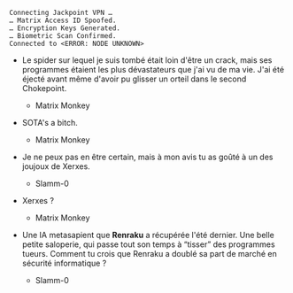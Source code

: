 ﻿    Connecting Jackpoint VPN …
    … Matrix Access ID Spoofed.
    … Encryption Keys Generated.
    … Biometric Scan Confirmed.
    Connected to <ERROR: NODE UNKNOWN>

* Le spider sur lequel je suis tombé était loin d'être un crack, mais ses programmes étaient les plus dévastateurs que j'ai vu de ma vie. J'ai été éjecté avant même d'avoir pu glisser un orteil dans le second Chokepoint.
    * Matrix Monkey

* SOTA's a bitch.
    * Matrix Monkey

* Je ne peux pas en être certain, mais à mon avis tu as goûté à un des joujoux de Xerxes. 
    *  Slamm-0

* Xerxes ?
    * Matrix Monkey

* Une IA metasapient que **Renraku** a récupérée l'été dernier. Une belle petite saloperie, qui passe tout son temps à “tisser” des programmes tueurs. Comment tu crois que Renraku a doublé sa part de marché en sécurité informatique ?
    * Slamm-0
